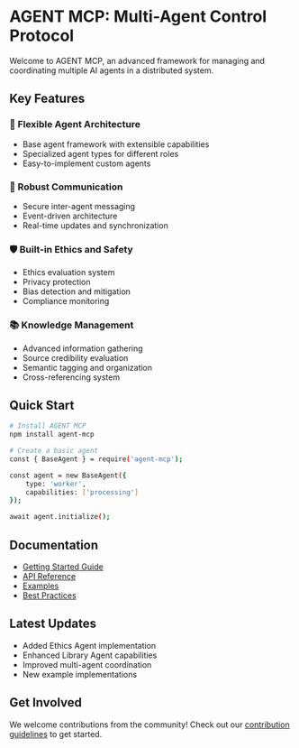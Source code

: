 # AGENT MCP: Multi-Agent Control Protocol

Welcome to AGENT MCP, an advanced framework for managing and coordinating multiple AI agents in a distributed system.

## Key Features

### 🤖 Flexible Agent Architecture
- Base agent framework with extensible capabilities
- Specialized agent types for different roles
- Easy-to-implement custom agents

### 🔄 Robust Communication
- Secure inter-agent messaging
- Event-driven architecture
- Real-time updates and synchronization

### 🛡️ Built-in Ethics and Safety
- Ethics evaluation system
- Privacy protection
- Bias detection and mitigation
- Compliance monitoring

### 📚 Knowledge Management
- Advanced information gathering
- Source credibility evaluation
- Semantic tagging and organization
- Cross-referencing system

## Quick Start

```bash
# Install AGENT MCP
npm install agent-mcp

# Create a basic agent
const { BaseAgent } = require('agent-mcp');

const agent = new BaseAgent({
    type: 'worker',
    capabilities: ['processing']
});

await agent.initialize();
```

## Documentation

- [Getting Started Guide](./getting-started.html)
- [API Reference](./api/index.html)
- [Examples](./examples/index.html)
- [Best Practices](./guides/best-practices.html)

## Latest Updates

- Added Ethics Agent implementation
- Enhanced Library Agent capabilities
- Improved multi-agent coordination
- New example implementations

## Get Involved

We welcome contributions from the community! Check out our [contribution guidelines](./contributing.html) to get started.